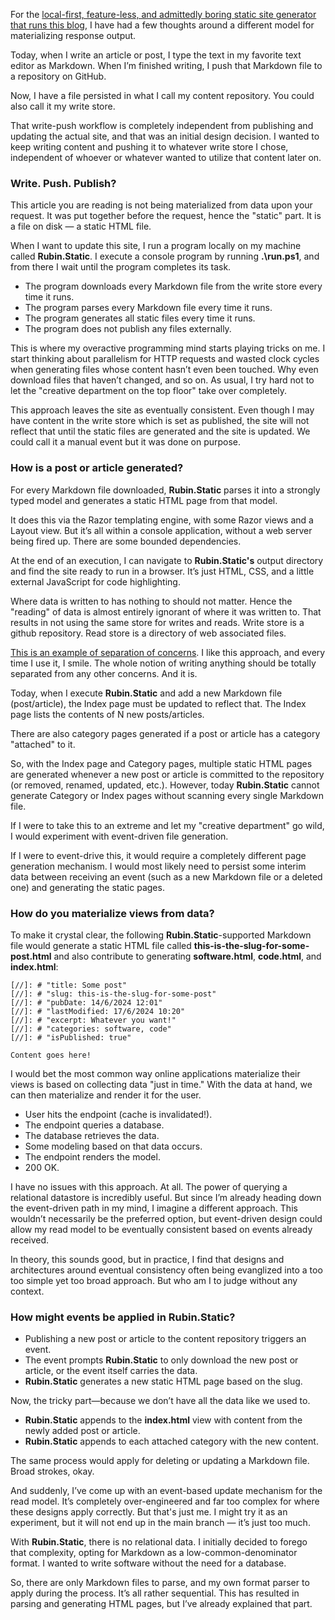 [//]: # "title: Write. Push. Publish. Separating the concerns."
[//]: # "slug: write-push-public-separating-concerns"
[//]: # "pubDate: 17/9/2024 15:40"
[//]: # "lastModified: 17/9/2024 15:40"
[//]: # "excerpt: "
[//]: # "categories: software"
[//]: # "isPublished: true"

For the [local-first, feature-less, and admittedly boring static site generator that runs this blog](https://github.com/Danielovich/RubinStatic), I have had a few thoughts around a different model for materializing response output.

Today, when I write an article or post, I type the text in my favorite text editor as Markdown. When I’m finished writing, I push that Markdown file to a repository on GitHub.

Now, I have a file persisted in what I call my content repository. You could also call it my write store.

That write-push workflow is completely independent from publishing and updating the actual site, and that was an initial design decision. I wanted to keep writing content and pushing it to whatever write store I chose, independent of whoever or whatever wanted to utilize that content later on.

### Write. Push. Publish?

This article you are reading is not being materialized from data upon your request. It was put together before the request, hence the "static" part. It is a file on disk — a static HTML file.

When I want to update this site, I run a program locally on my machine called **Rubin.Static**. I execute a console program by running **.\run.ps1**, and from there I wait until the program completes its task.

- The program downloads every Markdown file from the write store every time it runs.
- The program parses every Markdown file every time it runs.
- The program generates all static files every time it runs.
- The program does not publish any files externally.

This is where my overactive programming mind starts playing tricks on me. I start thinking about parallelism for HTTP requests and wasted clock cycles when generating files whose content hasn’t even been touched. Why even download files that haven’t changed, and so on. As usual, I try hard not to let the "creative department on the top floor" take over completely.

This approach leaves the site as eventually consistent. Even though I may have content in the write store which is set as published, the site will not reflect that until the static files are generated and the site is updated. We could call it a manual event but it was done on purpose.

### How is a post or article generated?

For every Markdown file downloaded, **Rubin.Static** parses it into a strongly typed model and generates a static HTML page from that model.

It does this via the Razor templating engine, with some Razor views and a Layout view. But it’s all within a console application, without a web server being fired up. There are some bounded dependencies.

At the end of an execution, I can navigate to **Rubin.Static's** output directory and find the site ready to run in a browser. It’s just HTML, CSS, and a little external JavaScript for code highlighting.

Where data is written to has nothing to should not matter. Hence the "reading" of data is almost entirely ignorant of where it was written to. That results in not using the same store for writes and reads. Write store is a github repository. Read store is a directory of web associated files.

[This is an example of separation of concerns](https://www.cs.utexas.edu/~EWD/transcriptions/EWD04xx/EWD447.html). I like this approach, and every time I use it, I smile. The whole notion of writing anything should be totally separated from any other concerns. And it is.

Today, when I execute **Rubin.Static** and add a new Markdown file (post/article), the Index page must be updated to reflect that. The Index page lists the contents of N new posts/articles.

There are also category pages generated if a post or article has a category "attached" to it.

So, with the Index page and Category pages, multiple static HTML pages are generated whenever a new post or article is committed to the repository (or removed, renamed, updated, etc.). However, today **Rubin.Static** cannot generate Category or Index pages without scanning every single Markdown file.

If I were to take this to an extreme and let my "creative department" go wild, I would experiment with event-driven file generation.

If I were to event-drive this, it would require a completely different page generation mechanism. I would most likely need to persist some interim data between receiving an event (such as a new Markdown file or a deleted one) and generating the static pages.

### How do you materialize views from data?

To make it crystal clear, the following **Rubin.Static**-supported Markdown file would generate a static HTML file called **this-is-the-slug-for-some-post.html** and also contribute to generating **software.html**, **code.html**, and **index.html**:

```
[//]: # "title: Some post"
[//]: # "slug: this-is-the-slug-for-some-post"
[//]: # "pubDate: 14/6/2024 12:01"
[//]: # "lastModified: 17/6/2024 10:20"
[//]: # "excerpt: Whatever you want!"
[//]: # "categories: software, code"
[//]: # "isPublished: true"

Content goes here!
```

I would bet the most common way online applications materialize their views is based on collecting data "just in time." With the data at hand, we can then materialize and render it for the user. 

- User hits the endpoint (cache is invalidated!).
- The endpoint queries a database.
- The database retrieves the data.
- Some modeling based on that data occurs.
- The endpoint renders the model.
- 200 OK.

I have no issues with this approach. At all. The power of querying a relational datastore is incredibly useful. But since I’m already heading down the event-driven path in my mind, I imagine a different approach. This wouldn’t necessarily be the preferred option, but event-driven design could allow my read model to be eventually consistent based on events already received. 

In theory, this sounds good, but in practice, I find that designs and architectures around eventual consistency often being evanglized into a too too simple yet too broad approach. But who am I to judge without any context.

### How might events be applied in Rubin.Static?

- Publishing a new post or article to the content repository triggers an event.
- The event prompts **Rubin.Static** to only download the new post or article, or the event itself carries the data.
- **Rubin.Static** generates a new static HTML page based on the slug.

Now, the tricky part—because we don’t have all the data like we used to.

- **Rubin.Static** appends to the **index.html** view with content from the newly added post or article.
- **Rubin.Static** appends to each attached category with the new content.

The same process would apply for deleting or updating a Markdown file. Broad strokes, okay.

And suddenly, I’ve come up with an event-based update mechanism for the read model. It’s completely over-engineered and far too complex for where these designs apply correctly. But that's just me. I might try it as an experiment, but it will not end up in the main branch — it’s just too much.

With **Rubin.Static**, there is no relational data. I initially decided to forego that complexity, opting for Markdown as a low-common-denominator format. I wanted to write software without the need for a database.

So, there are only Markdown files to parse, and my own format parser to apply during the process. It’s all rather sequential. This has resulted in parsing and generating HTML pages, but I’ve already explained that part.